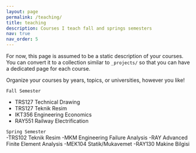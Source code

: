 ```yaml
---
layout: page
permalink: /teaching/
title: teaching
description: Courses I teach fall and springs semesters
nav: true
nav_order: 5
---
```


For now, this page is assumed to be a static description of your courses. You can convert it to a collection similar to `_projects/` so that you can have a dedicated page for each course.

Organize your courses by years, topics, or universities, however you like!

 `Fall Semester` <br>
 - TRS127 Technical Drawing
 - TRS127 Teknik Resim
 - IKT356 Engineering Economics
 - RAY551 Railway Electrification
 
  `Spring Semester` <br>
  -TRS102 Teknik Resim
  -MKM    Engineering Failure Analysis
  -RAY    Advanced Finite Element Analysis
  -MEK104 Statik/Mukavemet
  -RAY130 Makine Bilgisi
